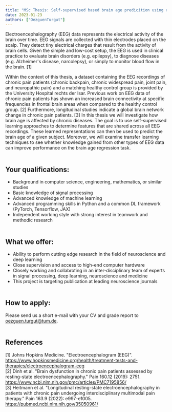```yaml
---
title: "MSc Thesis: Self-supervised based brain age predicition using resting-state electroencephograpy (EEG)"
date: 2023-01-23
authors: ["OezguenTurgut"]
---
```

 
Electroencephalography (EEG) data represents the electrical activity of the brain over time. EEG signals are collected with thin electrodes placed on the scalp. They detect tiny electrical charges that result from the activity of brain cells. Given the simple and low-cost setup, the EEG is used in clinical practice to evaluate brain disorders (e.g. epilepsy), to diagnose diseases (e.g. Alzheimer's disease, narcolepsy), or simply to monitor blood flow in the brain. [1] 
  
Within the context of this thesis, a dataset containing the EEG recordings of chronic pain patients (chronic backpain, chronic widespread pain, joint pain, and neuropathic pain) and a matching healthy control group is provided by the University Hospital rechts der Isar. Previous work on EEG data of chronic pain patients has shown an increased brain connectivity at specific frequencies in frontal brain areas when compared to the healthy control group. [2] Furthermore, longitudinal studies indicate a global brain network change in chronic pain patients. [3] In this thesis we will investigate how brain age is affected by chronic diseases. The goal is to use self-supervised learning approaches to determine features that are shared across all EEG recordings. These learned representations can then be used to predict the brain age of a given subject. Moreover, we will examine transfer learning techniques to see whether knowledge gained from other types of EEG data can improve performance on the brain age regression task. 
<br/><br/> 
 
## Your qualifications:
- Background in computer science, engineering, mathematics, or similar studies
- Basic knowledge of signal processing
- Advanced knowledge of machine learning
- Advanced programming skills in Python and a common DL framework (PyTorch, Tensorflow, JAX)
- Independent working style with strong interest in teamwork and methodic research
<br/><br/>

## What we offer:
- Ability to perform cutting edge research in the field of neuroscience and deep learning
- Close supervision and access to high-end computer hardware
- Closely working and collabroting in an inter-disciplinary team of experts in signal processing, deep learning, neuroscience and medicine
- This project is targeting publication at leading neuroscience journals
<br/><br/>

## How to apply:
Please send us a short e-mail with your CV and grade report to oezguen.turgut@tum.de. 
<br/><br/>

## References
[1] Johns Hopkins Medicine. "Electroencephalogram (EEG)". https://www.hopkinsmedicine.org/health/treatment-tests-and-therapies/electroencephalogram-eeg </br>
[2] Dinh et al. "Brain dysfunction in chronic pain patients assessed by resting-state electroencephalography." Pain 160.12 (2019): 2751.
https://www.ncbi.nlm.nih.gov/pmc/articles/PMC7195856/ </br>
[3] Heitmann et al. "Longitudinal resting-state electroencephalography in patients with chronic pain undergoing interdisciplinary multimodal pain therapy." Pain 163.9 (2022): e997-e1005.
https://pubmed.ncbi.nlm.nih.gov/35050961/ </br>

